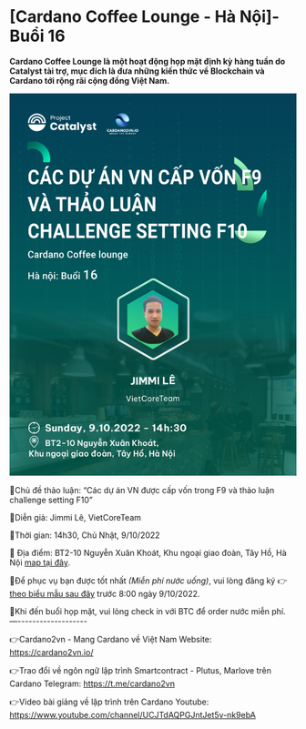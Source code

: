 [Cardano Coffee Lounge - Hà Nội]-Buổi 16
=======================================

**Cardano Coffee Lounge là một hoạt động họp mặt định kỳ hàng tuần do Catalyst tài trợ, mục đích là đưa những kiến thức về Blockchain và Cardano tới rộng rãi cộng đồng Việt Nam.**

![](img/B16-HN.png)

📣Chủ đề thảo luận: “Các dự án VN được cấp vốn trong F9 và thảo luận challenge setting F10”

📣Diễn giả: Jimmi Lê, VietCoreTeam

📣Thời gian: 14h30, Chủ Nhật, 9/10/2022

📣 Địa điểm:  BT2-10 Nguyễn Xuân Khoát, Khu ngoại giao đoàn, Tây Hồ, Hà Nội [map tại đây](https://maps.app.goo.gl/6QRmmYxo4XzCQ3aZ7).

📣Để phục vụ bạn được tốt nhất *(Miễn phí nước uống)*, vui lòng đăng ký 👉  [theo biểu mẫu sau đây](https://forms.gle/efnSWqbFaH6R7m7f6) trước 8:00 ngày 9/10/2022.

📣Khi đến buổi họp mặt, vui lòng check in với BTC để order nước miễn phí.
—-------------------

👉Cardano2vn - Mang Cardano về Việt 
Nam Website: https://cardano2vn.io/ 

👉Trao đổi về ngôn ngữ lập trình Smartcontract - Plutus, Marlove trên Cardano
Telegram: https://t.me/cardano2vn 

👉Video bài giảng về lập trình trên Cardano
Youtube: https://www.youtube.com/channel/UCJTdAQPGJntJet5v-nk9ebA 
